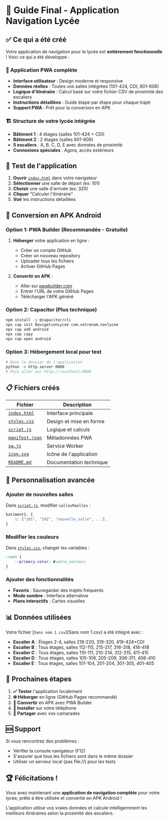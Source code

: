 # 🎯 Guide Final - Application Navigation Lycée

## ✅ Ce qui a été créé

Votre application de navigation pour le lycée est **entièrement fonctionnelle** ! Voici ce qui a été développé :

### 📱 Application PWA complète
- **Interface utilisateur** : Design moderne et responsive
- **Données réelles** : Toutes vos salles intégrées (101-424, CDI, 601-606)
- **Logique d'itinéraire** : Calcul basé sur votre fichier CSV de proximité des escaliers
- **Instructions détaillées** : Guide étape par étape pour chaque trajet
- **Support PWA** : Prêt pour la conversion en APK

### 🏗️ Structure de votre lycée intégrée
- **Bâtiment 1** : 4 étages (salles 101-424 + CDI)
- **Bâtiment 2** : 2 étages (salles 601-606)
- **5 escaliers** : A, B, C, D, E avec données de proximité
- **Connexions spéciales** : Agora, accès extérieurs

## 🚀 Test de l'application

1. **Ouvrir** [`index.html`](index.html) dans votre navigateur
2. **Sélectionner** une salle de départ (ex: 101)
3. **Choisir** une salle d'arrivée (ex: 320)
4. **Cliquer** "Calculer l'itinéraire"
5. **Voir** les instructions détaillées

## 📱 Conversion en APK Android

### Option 1: PWA Builder (Recommandée - Gratuite)
1. **Héberger** votre application en ligne :
   - Créer un compte GitHub
   - Créer un nouveau repository
   - Uploader tous les fichiers
   - Activer GitHub Pages
   
2. **Convertir en APK** :
   - Aller sur [pwabuilder.com](https://www.pwabuilder.com/)
   - Entrer l'URL de votre GitHub Pages
   - Télécharger l'APK généré

### Option 2: Capacitor (Plus technique)
```bash
npm install -g @capacitor/cli
npx cap init NavigationLycee com.votrenom.navlycee
npx cap add android
npx cap copy
npx cap open android
```

### Option 3: Hébergement local pour test
```bash
# Dans le dossier de l'application
python -m http.server 8000
# Puis aller sur http://localhost:8000
```

## 📋 Fichiers créés

| Fichier | Description |
|---------|-------------|
| [`index.html`](index.html) | Interface principale |
| [`styles.css`](styles.css) | Design et mise en forme |
| [`script.js`](script.js) | Logique et calculs |
| [`manifest.json`](manifest.json) | Métadonnées PWA |
| [`sw.js`](sw.js) | Service Worker |
| [`icon.svg`](icon.svg) | Icône de l'application |
| [`README.md`](README.md) | Documentation technique |

## 🔧 Personnalisation avancée

### Ajouter de nouvelles salles
Dans [`script.js`](script.js), modifier `sallesReelles` :
```javascript
batiment1: {
    1: ["101", "102", "nouvelle_salle", ...],
}
```

### Modifier les couleurs
Dans [`styles.css`](styles.css), changer les variables :
```css
:root {
    --primary-color: #votre_couleur;
}
```

### Ajouter des fonctionnalités
- **Favoris** : Sauvegarder des trajets fréquents
- **Mode sombre** : Interface alternative
- **Plans interactifs** : Cartes visuelles

## 📊 Données utilisées

Votre fichier [`Sans nom 1.csv`](Sans nom 1.csv) a été intégré avec :
- **Escalier A** : Étages 2-4, salles 218-220, 319-320, 419-424+CDI
- **Escalier B** : Tous étages, salles 112-115, 215-217, 316-318, 416-418
- **Escalier C** : Tous étages, salles 110-111, 210-214, 312-315, 411-415
- **Escalier D** : Tous étages, salles 105-109, 205-209, 306-311, 406-410
- **Escalier E** : Tous étages, salles 101-104, 201-204, 301-305, 401-405

## 🎯 Prochaines étapes

1. **✅ Tester** l'application localement
2. **🌐 Héberger** en ligne (GitHub Pages recommandé)
3. **📱 Convertir** en APK avec PWA Builder
4. **📲 Installer** sur votre téléphone
5. **👥 Partager** avec vos camarades

## 🆘 Support

Si vous rencontrez des problèmes :
- Vérifier la console navigateur (F12)
- S'assurer que tous les fichiers sont dans le même dossier
- Utiliser un serveur local (pas file://) pour les tests

## 🏆 Félicitations !

Vous avez maintenant une **application de navigation complète** pour votre lycée, prête à être utilisée et convertie en APK Android !

L'application utilise vos vraies données et calcule intelligemment les meilleurs itinéraires selon la proximité des escaliers.